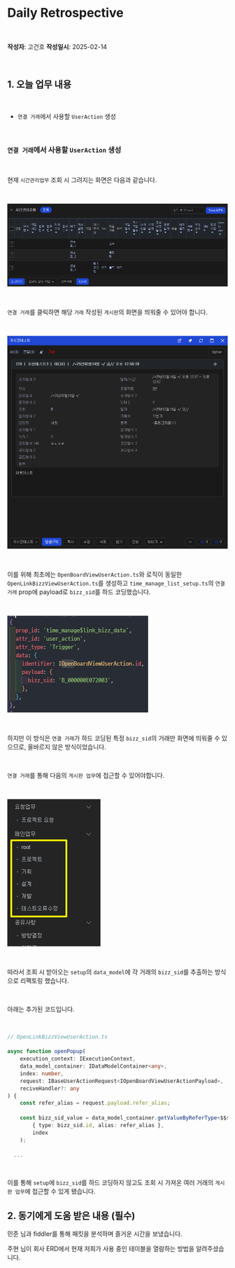 # Daily Retrospective

<br>

**작성자**: 고건호
**작성일시**: 2025-02-14

<br>

## 1. 오늘 업무 내용

<br>

- `연결 거래`에서 사용할 `UserAction` 생성

<br>

### `연결 거래`에서 사용할 `UserAction` 생성

<br>

현재 `시간관리업무` 조회 시 그려지는 화면은 다음과 같습니다.

<br>

![시간관리업무_조회_화면.png](./ref/keonho/시간관리업무_조회_화면.png)

<br>

`연결 거래`를 클릭하면 해당 `거래` 작성된 `게시판`의 화면을 띄워줄 수 있어야 합니다.

<br>

![게시판_뷰_화면.png](./ref/keonho/게시판_뷰_화면.png)

<br>

이를 위해 최초에는 `OpenBoardViewUserAction.ts`와 로직이 동일한 `OpenLinkBizzViewUserAction.ts`를 생성하고 `time_manage_list_setup.ts`의 `연결 거래` prop에 payload로 `bizz_sid`를 하드 코딩했습니다.

<br>

![payload_하드_코딩.png](./ref/keonho/payload_하드_코딩.png)

<br>

하지만 이 방식은 `연결 거래`가 하드 코딩된 특정 `bizz_sid`의 거래만 화면에 띄워줄 수 있으므로, 올바르지 않은 방식이었습니다.

<br>

`연결 거래`를 통해 다음의 `게시판 업무`에 접근할 수 있어야합니다.

<br>

![다양한_게시판_업무.png](./ref/keonho/다양한_게시판_업무.png)

<br>

따라서 조회 시 받아오는 `setup`의 `data_model`에 각 거래의 `bizz_sid`를 추출하는 방식으로 리팩토링 했습니다.

<br>

아래는 추가된 코드입니다.

<br>

```typescript
// OpenLinkBizzViewUserAction.ts

async function openPopup(
	execution_context: IExecutionContext,
	data_model_container: IDataModelContainer<any>,
	index: number,
	request: IBaseUserActionRequest<IOpenBoardViewUserActionPayload>,
	reciveHandler?: any
) {
	const refer_alias = request.payload.refer_alias;

	const bizz_sid_value = data_model_container.getValueByReferType<$$sid>(
		{ type: bizz_sid.id, alias: refer_alias },
		index
	);

  ...
```

<br>

이를 통해 `setup`에 `bizz_sid`를 하드 코딩하지 않고도 조회 시 가져온 여러 거래의 `게시판 업무`에 접근할 수 있게 됐습니다.

## 2. 동기에게 도움 받은 내용 (필수)

민준 님과 fiddler를 통해 패킷을 분석하며 즐거운 시간을 보냈습니다.

주현 님이 회사 ERD에서 현재 저희가 사용 중인 테이블을 열람하는 방법을 알려주셨습니다.
